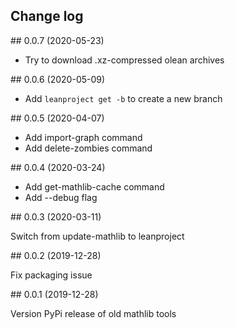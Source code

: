 ## Change log

## 0.0.7 (2020-05-23)

* Try to download .xz-compressed olean archives

## 0.0.6 (2020-05-09)

* Add `leanproject get -b` to create a new branch

## 0.0.5 (2020-04-07)

* Add import-graph command
* Add delete-zombies command

## 0.0.4 (2020-03-24)

* Add get-mathlib-cache command
* Add --debug flag

## 0.0.3 (2020-03-11)

Switch from update-mathlib to leanproject

## 0.0.2 (2019-12-28)

Fix packaging issue

## 0.0.1 (2019-12-28)

Version PyPi release of old mathlib tools
